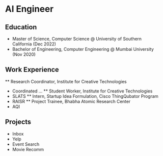 # AI Engineer

## Education
- Master of Science, Computer Science @ University of Southern California (Dec 2022)
- Bachelor of Engineering, Computer Engineering @ Mumbai University (Nov 2020)

## Work Experience
** Research Coordinator, Institute for Creative Technologies
  - Coordinated ...
** Student Worker, Institute for Creative Technologies
  - SLATS
** Intern, Startup Idea Formulation, Cisco ThingQubator Program
  - RAISR
** Project Trainee, Bhabha Atomic Research Center
  - AQI

## Projects
- Inbox
- Yelp
- Event Search
- Movie Recomm
